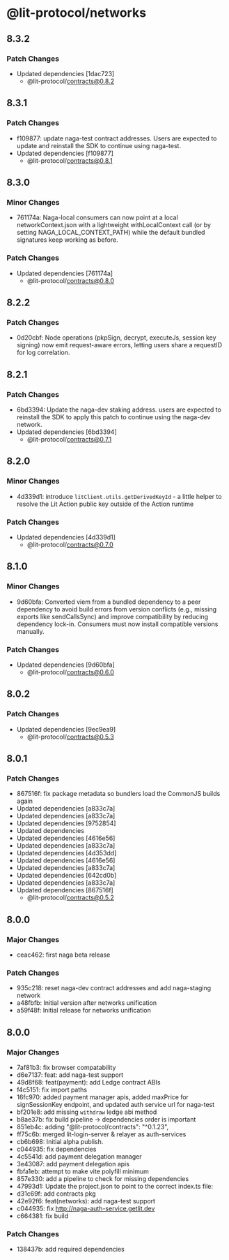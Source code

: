 # @lit-protocol/networks

## 8.3.2

### Patch Changes

- Updated dependencies [1dac723]
  - @lit-protocol/contracts@0.8.2

## 8.3.1

### Patch Changes

- f109877: update naga-test contract addresses. Users are expected to update and reinstall the SDK to continue using naga-test.
- Updated dependencies [f109877]
  - @lit-protocol/contracts@0.8.1

## 8.3.0

### Minor Changes

- 761174a: Naga-local consumers can now point at a local networkContext.json with a lightweight withLocalContext call (or by setting NAGA_LOCAL_CONTEXT_PATH) while the default bundled signatures keep working as before.

### Patch Changes

- Updated dependencies [761174a]
  - @lit-protocol/contracts@0.8.0

## 8.2.2

### Patch Changes

- 0d20cbf: Node operations (pkpSign, decrypt, executeJs, session key signing) now emit request-aware errors, letting users share a requestID for log correlation.

## 8.2.1

### Patch Changes

- 6bd3394: Update the naga-dev staking address. users are expected to reinstall the SDK to apply this patch to continue using the naga-dev network.
- Updated dependencies [6bd3394]
  - @lit-protocol/contracts@0.7.1

## 8.2.0

### Minor Changes

- 4d339d1: introduce `litClient.utils.getDerivedKeyId` - a little helper to resolve the Lit Action public key outside of the Action runtime

### Patch Changes

- Updated dependencies [4d339d1]
  - @lit-protocol/contracts@0.7.0

## 8.1.0

### Minor Changes

- 9d60bfa: Converted viem from a bundled dependency to a peer dependency to avoid build errors from version conflicts (e.g., missing exports like sendCallsSync) and improve compatibility by reducing dependency lock-in. Consumers must now install compatible versions manually.

### Patch Changes

- Updated dependencies [9d60bfa]
  - @lit-protocol/contracts@0.6.0

## 8.0.2

### Patch Changes

- Updated dependencies [9ec9ea9]
  - @lit-protocol/contracts@0.5.3

## 8.0.1

### Patch Changes

- 867516f: fix package metadata so bundlers load the CommonJS builds again
- Updated dependencies [a833c7a]
- Updated dependencies [a833c7a]
- Updated dependencies [9752854]
- Updated dependencies
- Updated dependencies [4616e56]
- Updated dependencies [a833c7a]
- Updated dependencies [4d353dd]
- Updated dependencies [4616e56]
- Updated dependencies [a833c7a]
- Updated dependencies [642cd0b]
- Updated dependencies [a833c7a]
- Updated dependencies [867516f]
  - @lit-protocol/contracts@0.5.2

## 8.0.0

### Major Changes

- ceac462: first naga beta release

### Patch Changes

- 935c218: reset naga-dev contract addresses and add naga-staging network
- a48fbfb: Initial version after networks unification
- a59f48f: Initial release for networks unification

## 8.0.0

### Major Changes

- 7af81b3: fix browser compatability
- d6e7137: feat: add naga-test support
- 49d8f68: feat(payment): add Ledge contract ABIs
- f4c5151: fix import paths
- 16fc970: added payment manager apis, added maxPrice for signSessionKey endpoint, and updated auth service url for naga-test
- bf201e8: add missing `withdraw` ledge abi method
- b8ae37b: fix build pipeline -> dependencies order is important
- 851eb4c: adding "@lit-protocol/contracts": "^0.1.23",
- ff75c6b: merged lit-login-server & relayer as auth-services
- cb6b698: Initial alpha publish.
- c044935: fix dependencies
- 4c5541d: add payment delegation manager
- 3e43087: add payment delegation apis
- fbfa1eb: attempt to make vite polyfill minimum
- 857e330: add a pipeline to check for missing dependencies
- 47993d1: Update the project.json to point to the correct index.ts file:
- d31c69f: add contracts pkg
- 42e92f6: feat(networks): add naga-test support
- c044935: fix http://naga-auth-service.getlit.dev
- c664381: fix build

### Patch Changes

- 138437b: add required dependencies
